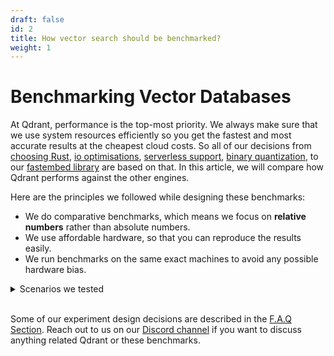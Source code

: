 ```yaml
---
draft: false
id: 2
title: How vector search should be benchmarked?
weight: 1
---
```


# Benchmarking Vector Databases

At Qdrant, performance is the top-most priority. We always make sure that we use system resources efficiently so you get the fastest and most accurate results at the cheapest cloud costs. So all of our decisions from [choosing Rust](/articles/why-rust), [io optimisations](/articles/io_uring), [serverless support](/articles/serverless), [binary quantization](/articles/binary-quantization), to our [fastembed library](/articles/fastembed) are based on that. In this article, we will compare how Qdrant performs against the other engines.

Here are the principles we followed while designing these benchmarks:

- We do comparative benchmarks, which means we focus on **relative numbers** rather than absolute numbers.
- We use affordable hardware, so that you can reproduce the results easily.
- We run benchmarks on the same exact machines to avoid any possible hardware bias.

<details>
<summary> Scenarios we tested </summary>

1. Upload & Search benchmark on single node [Benchmark](/benchmarks/single-node-speed-benchmark/)
2. Filtered search benchmark - [Benchmark](/benchmarks/#filtered-search-benchmark)
3. Memory consumption benchmark - Coming soon
4. Cluster mode benchmark - Coming soon

</details>

</br>

Some of our experiment design decisions are described in the [F.A.Q Section](/benchmarks/#benchmarks-faq).
Reach out to us on our [Discord channel](https://qdrant.to/discord) if you want to discuss anything related Qdrant or these benchmarks.
